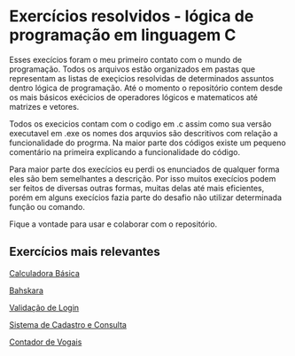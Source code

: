 # Exercícios resolvidos - lógica de programação em linguagem C

Esses execícios foram o meu primeiro contato com o mundo de programação. Todos os arquivos estão organizados em pastas que representam as listas de exeçicios resolvidas de determinados 
assuntos dentro lógica de programação. Até o momento o repositório contem desde os mais básicos exécicios de operadores lógicos e matematicos até matrizes e vetores.

Todos os execicios contam com o codigo em .c assim como sua versão executavel em .exe os nomes dos arquvios são descritivos com relação a funcionalidade do progrma.
Na maior parte dos códigos existe um pequeno comentário na primeira explicando a funcionalidade do código. 

Para maior parte dos execícios eu perdi os enunciados de qualquer forma eles são bem semelhantes a descrição. Por isso muitos execícios podem ser feitos 
de diversas outras formas, muitas delas até mais eficientes, porém em alguns execícios fazia parte do desafio não utilizar determinada função ou comando.

Fique a vontade para usar e colaborar com o repositório.


## Exercícios mais relevantes

[Calculadora Básica](https://github.com/kmefeu/C/blob/master/S1-CLASS-3-FOR-SWITCH-CASE/ex9-calculadora.c)

[Bahskara](https://github.com/kmefeu/C/blob/master/S1-CLASS-3-FOR-SWITCH-CASE/ex8-bahskara.c)

[Validação de Login](https://github.com/kmefeu/C/blob/master/S1-CLASS-5-MATRIZ/ex3-validacao-login.c)

[Sistema de Cadastro e Consulta](https://github.com/kmefeu/C/blob/master/S1-EXAM-2/sistema-pet.c)

[Contador de Vogais](https://github.com/kmefeu/C/blob/master/S2-CLASS-1-MATRIZ/ex2-contador-vogais.c)



